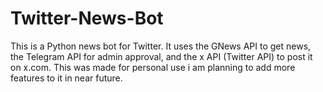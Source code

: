 # Twitter-News-Bot
This is a Python news bot for Twitter. It uses the GNews API to get news, the Telegram API for admin approval, and the x API (Twitter API) to post it on x.com.
This was made for personal use i am planning to add more features to it in near future.
